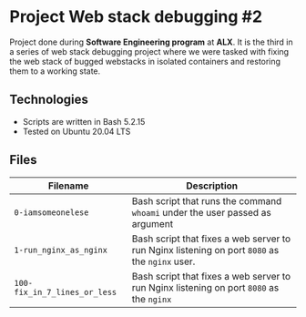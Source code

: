 # Project Web stack debugging #2
Project done during **Software Engineering program** at **ALX**.
It is the third in a series of web stack debugging project where we were tasked with fixing the web stack of bugged webstacks in isolated containers and restoring them to a working state.

## Technologies
* Scripts are written in Bash 5.2.15
* Tested on Ubuntu 20.04 LTS

## Files

| Filename | Description |
| -------- | ----------- |
| `0-iamsomeonelese` | Bash script that runs the command `whoami` under the user passed as argument |
| `1-run_nginx_as_nginx` | Bash script that fixes a web server to run Nginx listening on port `8080` as the `nginx` user. |
| `100-fix_in_7_lines_or_less` | Bash script that fixes a web server to run Nginx listening on port `8080` as the `nginx` |